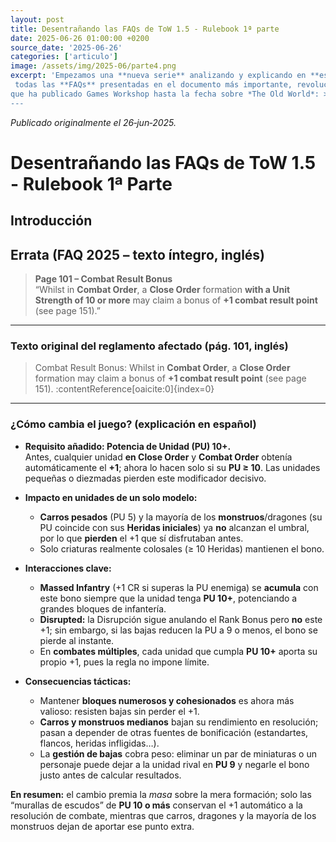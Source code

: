 ```yaml
---
layout: post
title: Desentrañando las FAQs de ToW 1.5 - Rulebook 1ª parte
date: 2025-06-26 01:00:00 +0200
source_date: '2025-06-26'
categories: ['articulo']
image: /assets/img/2025-06/parte4.png
excerpt: 'Empezamos una **nueva serie** analizando y explicando en **español** una por una
 todas las **FAQs** presentadas en el documento más importante, revolucionador e influyente
que ha publicado Games Workshop hasta la fecha sobre *The Old World*: >---
---
```

*Publicado originalmente el 26‑jun‑2025.*

# Desentrañando las FAQs de ToW 1.5 - Rulebook 1ª Parte

## Introducción


## Errata (FAQ 2025 – texto íntegro, inglés)

> **Page 101 – Combat Result Bonus**  
> “Whilst in **Combat Order**, a **Close Order** formation **with a Unit Strength of 10 or more** may claim a bonus of **+1 combat result point** (see page 151).”

---

### Texto original del reglamento afectado (pág. 101, inglés)

> Combat Result Bonus: Whilst in **Combat Order**, a **Close Order** formation may claim a bonus of **+1 combat result point** (see page 151). :contentReference[oaicite:0]{index=0}  

---

### ¿Cómo cambia el juego? (explicación en español)

* **Requisito añadido: Potencia de Unidad (PU) 10+.**  
  Antes, cualquier unidad **en Close Order** y **Combat Order** obtenía automáticamente el **+1**; ahora lo hacen solo si su **PU ≥ 10**. Las unidades pequeñas o diezmadas pierden este modificador decisivo.

* **Impacto en unidades de un solo modelo:**  
  * **Carros pesados** (PU 5) y la mayoría de los **monstruos**/dragones (su PU coincide con sus **Heridas iniciales**) ya **no** alcanzan el umbral, por lo que **pierden** el +1 que sí disfrutaban antes.  
  * Solo criaturas realmente colosales (≥ 10 Heridas) mantienen el bono.

* **Interacciones clave:**  
  * **Massed Infantry** (+1 CR si superas la PU enemiga) se **acumula** con este bono siempre que la unidad tenga **PU 10+**, potenciando a grandes bloques de infantería.  
  * **Disrupted:** la Disrupción sigue anulando el Rank Bonus pero **no** este +1; sin embargo, si las bajas reducen la PU a 9 o menos, el bono se pierde al instante.  
  * En **combates múltiples**, cada unidad que cumpla **PU 10+** aporta su propio +1, pues la regla no impone límite.

* **Consecuencias tácticas:**  
  * Mantener **bloques numerosos y cohesionados** es ahora más valioso: resisten bajas sin perder el +1.  
  * **Carros y monstruos medianos** bajan su rendimiento en resolución; pasan a depender de otras fuentes de bonificación (estandartes, flancos, heridas infligidas…).  
  * La **gestión de bajas** cobra peso: eliminar un par de miniaturas o un personaje puede dejar a la unidad rival en **PU 9** y negarle el bono justo antes de calcular resultados.

**En resumen:** el cambio premia la *masa* sobre la mera formación; solo las “murallas de escudos” de **PU 10 o más** conservan el +1 automático a la resolución de combate, mientras que carros, dragones y la mayoría de los monstruos dejan de aportar ese punto extra.
